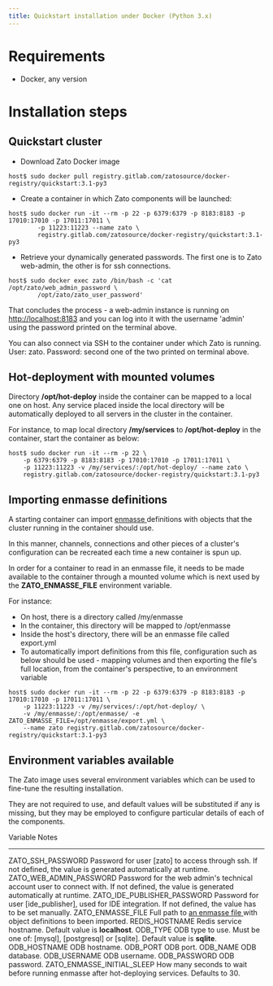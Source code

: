 ```yaml
---
title: Quickstart installation under Docker (Python 3.x)
---
```


Requirements
============

-   Docker, any version

Installation steps
==================

Quickstart cluster
------------------

-   Download Zato Docker image

``` {.sh}
host$ sudo docker pull registry.gitlab.com/zatosource/docker-registry/quickstart:3.1-py3
```

-   Create a container in which Zato components will be launched:

``` {.sh}
host$ sudo docker run -it --rm -p 22 -p 6379:6379 -p 8183:8183 -p 17010:17010 -p 17011:17011 \
        -p 11223:11223 --name zato \
        registry.gitlab.com/zatosource/docker-registry/quickstart:3.1-py3
```

-   Retrieve your dynamically generated passwords. The first one is to Zato web-admin, the other is for ssh connections.

``` {.sh}
host$ sudo docker exec zato /bin/bash -c 'cat /opt/zato/web_admin_password \
        /opt/zato/zato_user_password'
```

That concludes the process - a web-admin instance is running on <http://localhost:8183> and you can log into
it with the username \'admin\' using the password printed on the terminal above.

You can also connect via SSH to the container under which Zato is running.
User: zato. Password: second one of the two printed on terminal above.

Hot-deployment with mounted volumes
-----------------------------------

Directory **/opt/hot-deploy** inside the container can be mapped to a local one on host. Any service placed inside
the local directory will be automatically deployed to all servers in the cluster in the container.

For instance, to map local directory **/my/services** to **/opt/hot-deploy** in the container, start the container as below:

``` {.sh}
host$ sudo docker run -it --rm -p 22 \
    -p 6379:6379 -p 8183:8183 -p 17010:17010 -p 17011:17011 \
    -p 11223:11223 -v /my/services/:/opt/hot-deploy/ --name zato \
    registry.gitlab.com/zatosource/docker-registry/quickstart:3.1-py3
```

Importing enmasse definitions
-----------------------------

A starting container can import [enmasse ](../../enmasse) definitions with objects that the cluster running in the
container should use.

In this manner, channels, connections and other pieces of a cluster\'s configuration can be recreated each time
a new container is spun up.

In order for a container to read in an enmasse file, it needs to be made available to the container through
a mounted volume which is next used by the **ZATO_ENMASSE_FILE** environment variable.

For instance:

-   On host, there is a directory called /my/enmasse
-   In the container, this directory will be mapped to /opt/enmasse
-   Inside the host\'s directory, there will be an enmasse file called export.yml
-   To automatically import definitions from this file, configuration such as below should be used - mapping volumes
    and then exporting the file\'s full location, from the container\'s perspective, to an environment variable

``` {.sh}
host$ sudo docker run -it --rm -p 22 -p 6379:6379 -p 8183:8183 -p 17010:17010 -p 17011:17011 \
    -p 11223:11223 -v /my/services/:/opt/hot-deploy/ \
    -v /my/enmasse/:/opt/enmasse/ -e ZATO_ENMASSE_FILE=/opt/enmasse/export.yml \
    --name zato registry.gitlab.com/zatosource/docker-registry/quickstart:3.1-py3
```

Environment variables available
-------------------------------

The Zato image uses several environment variables which can be used to fine-tune the resulting installation.

They are not required to use, and default values will be substituted if any is missing,
but they may be employed to configure particular details of each of the components.

  Variable                      Notes
  ----------------------------- --------------------------------------------------------------------------------------------------------------------------------------
  ZATO_SSH_PASSWORD             Password for user [zato] to access through ssh. If not defined,
                                the value is generated automatically at runtime.
  ZATO_WEB_ADMIN_PASSWORD       Password for the web admin's technical account user to connect with. If not defined,
                                the value is generated automatically at runtime.
  ZATO_IDE_PUBLISHER_PASSWORD   Password for user [ide_publisher], used for IDE integration. If not defined,
                                the value has to be set manually.
  ZATO_ENMASSE_FILE             Full path to [an enmasse file ](../../enmasse) with object definitions to been imported.
  REDIS_HOSTNAME                Redis service hostname. Default value is **localhost**.
  ODB_TYPE                      ODB type to use. Must be one of: [mysql], [postgresql] or [sqlite]. Default value is **sqlite**.
  ODB_HOSTNAME                  ODB hostname.
  ODB_PORT                      ODB port.
  ODB_NAME                      ODB database.
  ODB_USERNAME                  ODB username.
  ODB_PASSWORD                  ODB password.
  ZATO_ENMASSE_INITIAL_SLEEP    How many seconds to wait before running enmasse after hot-deploying services.
                                Defaults to 30.
